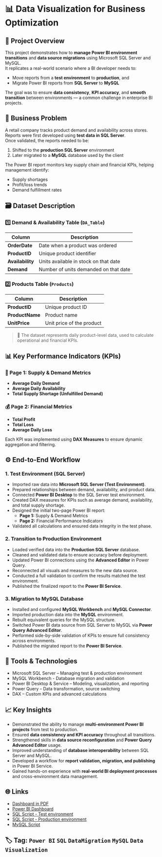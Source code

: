 # 📊  Data Visualization for Business Optimization 

## 🧭 Project Overview
This project demonstrates how to **manage Power BI environment transitions** and **data source migrations** using Microsoft SQL Server and MySQL.  
It replicates a real-world scenario where a BI developer needs to:
- Move reports from a **test environment** to **production**, and  
- Migrate Power BI reports from **SQL Server** to **MySQL**  

The goal was to ensure **data consistency**, **KPI accuracy**, and **smooth transition** between environments — a common challenge in enterprise BI projects.

## 🧠 Business Problem

A retail company tracks product demand and availability across stores.  
Reports were first developed using **test data in SQL Server**.  
Once validated, the reports needed to be:
1. Shifted to the **production SQL Server** environment  
2. Later migrated to a **MySQL** database used by the client  

The Power BI report monitors key supply chain and financial KPIs, helping management identify:
- Supply shortages  
- Profit/loss trends  
- Demand fulfillment rates  

## 🗃️ Dataset Description
### 1️⃣ Demand & Availability Table (`DA_Table`)
| Column | Description |
|--------|--------------|
| **OrderDate** | Date when a product was ordered |
| **ProductID** | Unique product identifier |
| **Availability** | Units available in stock on that date |
| **Demand** | Number of units demanded on that date |

### 2️⃣ Products Table (`Products`)
| Column | Description |
|--------|--------------|
| **ProductID** | Unique product ID |
| **ProductName** | Product name |
| **UnitPrice** | Unit price of the product |

> 🧮 The dataset represents daily product-level data, used to calculate operational and financial KPIs.

## 📊 Key Performance Indicators (KPIs)

### 🧱 Page 1: Supply & Demand Metrics
- **Average Daily Demand**  
- **Average Daily Availability**  
- **Total Supply Shortage (Unfulfilled Demand)**  

### 💰 Page 2: Financial Metrics
- **Total Profit**  
- **Total Loss**  
- **Average Daily Loss**  

Each KPI was implemented using **DAX Measures** to ensure dynamic aggregation and filtering.


## ⚙️ End-to-End Workflow

### 1. Test Environment (SQL Server)
- Imported raw data into **Microsoft SQL Server (Test Environment)**.  
- Prepared relationships between demand, availability, and product data.  
- Connected **Power BI Desktop** to the SQL Server test environment.  
- Created DAX measures for KPIs such as average demand, availability, and total supply shortage.  
- Designed the initial two-page Power BI report:
  - **Page 1:** Supply & Demand Metrics  
  - **Page 2:** Financial Performance Indicators  
- Validated all calculations and ensured data integrity in the test phase.

### 2. Transition to Production Environment
- Loaded verified data into the **Production SQL Server** database.  
- Cleaned and validated data to ensure accuracy before deployment.  
- Updated Power BI connections using the **Advanced Editor** in Power Query.  
- Reconnected all visuals and measures to the new data source.  
- Conducted a full validation to confirm the results matched the test environment.  
- Published the finalized report to the **Power BI Service**.

### 3. Migration to MySQL Database
- Installed and configured **MySQL Workbench** and **MySQL Connector**.  
- Imported production data into the **MySQL** environment.  
- Rebuilt equivalent queries for the MySQL structure.  
- Switched Power BI data source from SQL Server to MySQL via **Power Query Advanced Editor**.  
- Performed side-by-side validation of KPIs to ensure full consistency across environments.  
- Published the migrated report to the **Power BI Service**.  


## 🧰 Tools & Technologies
- Microsoft SQL Server – Managing test & production environment
- MySQL Workbench - Database migration and validation
- Power BI Desktop & Service – Modeling, visualization, and reporting
- Power Query – Data transformation, source switching
- DAX – Custom KPIs and advanced calculations


## 📈 Key Insights
- Demonstrated the ability to manage **multi-environment Power BI projects** from test to production.  
- Ensured **data consistency and KPI accuracy** throughout all transitions.  
- Strengthened skills in **data source reconfiguration** and **Power Query Advanced Editor** usage.  
- Improved understanding of **database interoperability** between SQL Server and MySQL.  
- Developed a workflow for **report validation, migration, and publishing** in Power BI Service.  
- Gained hands-on experience with **real-world BI deployment processes** and cross-environment data management.


## 🌐 Links
- [Dashboard in PDF](Project_2.pdf)
- [Power BI Dashboard](https://app.powerbi.com/groups/ae732784-0406-4839-9c1a-079d5bcd2d66/reports/b86f7967-08f2-41c4-ab4c-99adb63ba0a0/45d1c450d3eb65186867?experience=power-bi)
- [SQL Script - Test environment](sql_test.txt)
- [SQL Script - Production environment](sql_prod.txt)
- [MySQL Script](mysql_prod.txt)

## 🏷️ Tag: `Power BI` `SQL` `DataMigration` `MySQL` `Data Visualization`
